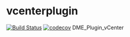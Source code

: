 # vcenterplugin
[![Build Status](https://travis-ci.com/gh-ca/vcenterplugin.svg?token=rzhR1RzvvWF1eqpHPmuu&branch=master)](https://travis-ci.com/github/gh-ca/vcenterplugin)
[![codecov](https://codecov.io/gh/gh-ca/vcenterplugin/branch/master/graph/badge.svg?token=C0QJX3U50A)](https://codecov.io/gh/gh-ca/vcenterplugin)
DME_Plugin_vCenter
